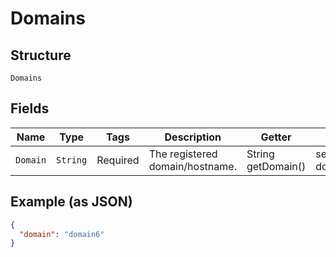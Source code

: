 
# Domains

## Structure

`Domains`

## Fields

| Name | Type | Tags | Description | Getter | Setter |
|  --- | --- | --- | --- | --- | --- |
| `Domain` | `String` | Required | The registered domain/hostname. | String getDomain() | setDomain(String domain) |

## Example (as JSON)

```json
{
  "domain": "domain6"
}
```

